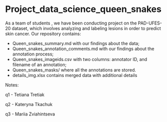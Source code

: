 # Project_data_science_queen_snakes
As a team of students , we have been conducting project on the PAD-UFES-20 dataset, which involves analyzing and labeling lesions in order to predict skin cancer.
Our repository contains:
   - Queen_snakes_summary.md with our findings about the data;
   - Queen_snakes_annotation_comments.md with our findings about the annotation process;
   - Queen_snakes_imageids.csv with two columns: annotator ID, and filename of an annotation;
   - Queen_snakes_masks/ where all the annotations are stored.
   - details_img.xlsx contains merged data with additional details

   Notes:
   
   q1 - Tetiana Tretiak

   q2 - Kateryna Tkachuk

   q3 - Mariia Zviahintseva
